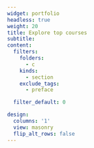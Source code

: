 ```yaml
---
widget: portfolio
headless: true
weight: 20
title: Explore top courses
subtitle:
content:
  filters:
    folders:
      - c
    kinds:
      - section
    exclude_tags:
      - preface

  filter_default: 0

design:
  columns: '1'
  view: masonry
  flip_alt_rows: false
---
```

